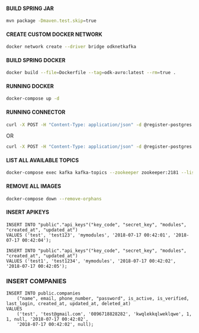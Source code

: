 #### BUILD SPRING JAR

```bash
mvn package -Dmaven.test.skip=true
```

#### CREATE CUSTOM DOCKER NETWORK

```bash
docker network create --driver bridge odknetkafka
```

#### BUILD SPRING DOCKER

```bash
docker build --file=Dockerfile --tag=odk-avro:latest --rm=true .
```

#### RUNNING DOCKER

```bash
docker-compose up -d
```

#### RUNNING CONNECTOR

```bash
curl -X POST -H "Content-Type: application/json" -d @register-postgres.json http://192.168.99.100:8083/connectors
```

OR

```bash
curl -X POST -H "Content-Type: application/json" -d @register-postgres.json http://localhost:8083/connectors
```

#### LIST ALL AVAILABLE TOPICS

```bash
docker-compose exec kafka kafka-topics --zookeeper zookeeper:2181 --list
```

#### REMOVE ALL IMAGES

```bash
docker-compose down --remove-orphans
```

#### INSERT APIKEYS

```
INSERT INTO "public"."api_keys"("key_code", "secret_key", "modules", "created_at", "updated_at") 
VALUES ('test', 'test123', 'mymodules', '2018-07-17 00:42:01', '2018-07-17 00:42:04');

INSERT INTO "public"."api_keys"("key_code", "secret_key", "modules", "created_at", "updated_at") 
VALUES ('test1', 'test1234', 'mymodules', '2018-07-17 00:42:02', '2018-07-17 00:42:05');
```

### INSERT COMPANIES

```
INSERT INTO public.companies
    ("name", email, phone_number, "password", is_active, is_verified, last_login, created_at, updated_at, deleted_at)
VALUES
    ('test', 'test@gmail.com', '0896718828282', 'kwqlekkqlweklqwe', 1, 1, null, '2018-07-17 00:42:02', 
    '2018-07-17 00:42:02', null);
```